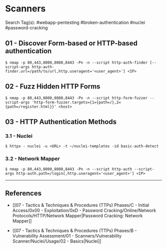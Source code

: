 # Scanners

Search Tag(s): #webapp-pentesting #broken-authentication #nuclei #password-cracking

## 01 - Discover Form-based or HTTP-based authentication

```
$ nmap -p 80,443,8000,8080,8443 -Pn -n --script http-auth-finder [--script-args http-auth-finder.url=/path/to/url,http.useragent='<user_agent>'] <IP>
```

## 02 - Fuzz Hidden HTTP Forms

```
$ nmap -p 80,443,8000,8080,8443 -Pn -n --script http-form-fuzzer --script-args 'http-form-fuzzer.targets={1={path=/},2={path=/register.html}}' <host>
```

## 03 - HTTP Authentication Methods

### 3.1 - Nuclei

```
$ httpx - nuclei -u <URL> -t ~/nuclei-templates -id basic-auth-detect
```

### 3.2 - Network Mapper

```
$ nmap -p 80,443,8000,8080,8443 -Pn -n --script http-auth --script-args http-auth.path=/login[,http.useragent='<user_agent>'] <IP>
```

---
## References

- [[07 - Tactics & Techniques & Procedures (TTPs) Phases/C - Initial Access/0x00 - Exploitation/0xD - Password Cracking/Online/Network Protocols/HTTP/Network Mapper|Password Cracking: Network Mapper]]

- [[07 - Tactics & Techniques & Procedures (TTPs) Phases/B - Vulnerability Assessment/01 - Scanners/Vulnerability Scanner/Nuclei/Usage/02 - Basics|Nuclei]]